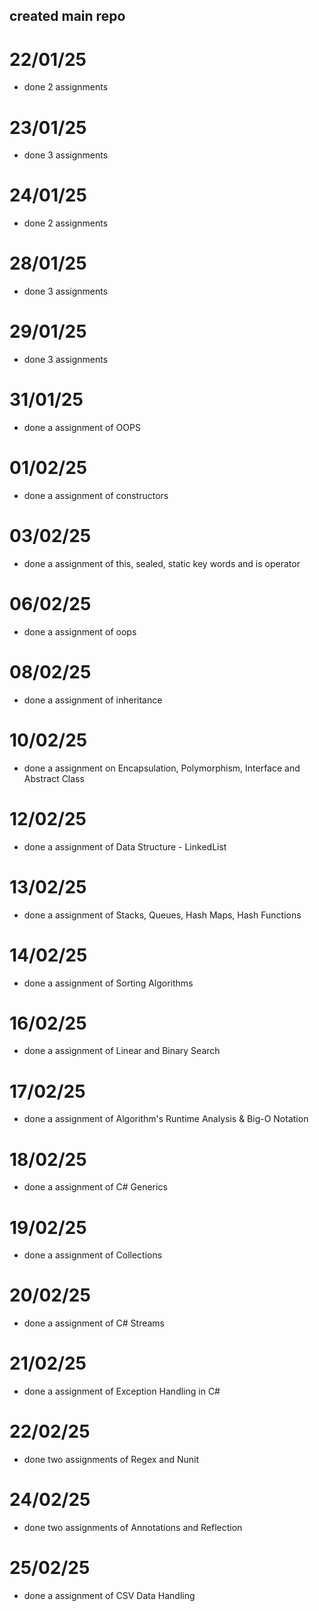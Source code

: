 ## created main repo

# 22/01/25
- done 2 assignments

# 23/01/25
- done 3 assignments

# 24/01/25
- done 2 assignments

# 28/01/25
- done 3 assignments

# 29/01/25
- done 3 assignments

# 31/01/25
- done a assignment of OOPS

# 01/02/25
- done a assignment of constructors

# 03/02/25
- done a assignment of this, sealed, static key words and is operator

# 06/02/25
- done a assignment of oops

# 08/02/25
- done a assignment of inheritance

# 10/02/25
- done a assignment on Encapsulation, Polymorphism, Interface and Abstract Class

# 12/02/25
- done a assignment of Data Structure - LinkedList 

# 13/02/25
- done a assignment of Stacks, Queues, Hash Maps, Hash Functions

# 14/02/25
- done a assignment of Sorting Algorithms

# 16/02/25
- done a assignment of Linear and Binary Search

# 17/02/25
- done a assignment of Algorithm's Runtime Analysis & Big-O Notation

# 18/02/25
- done a assignment of C# Generics

# 19/02/25
- done a assignment of Collections

# 20/02/25
- done a assignment of C# Streams

# 21/02/25
- done a assignment of Exception Handling in C#

# 22/02/25
- done two assignments of Regex and Nunit

# 24/02/25
- done two assignments of Annotations and Reflection

# 25/02/25
- done a assignment of CSV Data Handling
